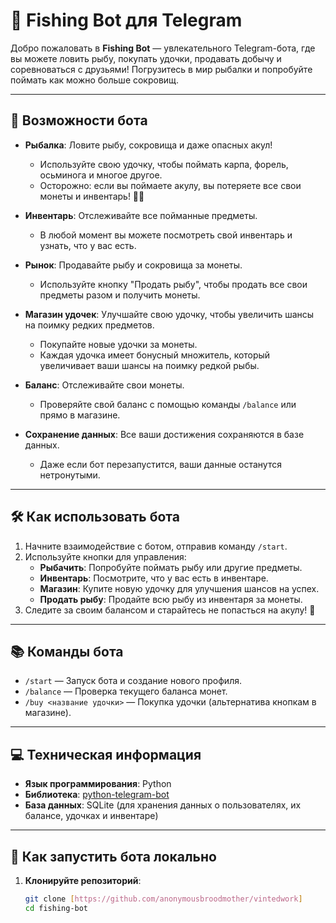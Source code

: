 # 🎣 Fishing Bot для Telegram

Добро пожаловать в **Fishing Bot** — увлекательного Telegram-бота, где вы можете ловить рыбу, покупать удочки, продавать добычу и соревноваться с друзьями! Погрузитесь в мир рыбалки и попробуйте поймать как можно больше сокровищ.

---

## 🌟 Возможности бота

- **Рыбалка**: Ловите рыбу, сокровища и даже опасных акул!
  - Используйте свою удочку, чтобы поймать карпа, форель, осьминога и многое другое.
  - Осторожно: если вы поймаете акулу, вы потеряете все свои монеты и инвентарь! 🦈💀

- **Инвентарь**: Отслеживайте все пойманные предметы.
  - В любой момент вы можете посмотреть свой инвентарь и узнать, что у вас есть.

- **Рынок**: Продавайте рыбу и сокровища за монеты.
  - Используйте кнопку "Продать рыбу", чтобы продать все свои предметы разом и получить монеты.

- **Магазин удочек**: Улучшайте свою удочку, чтобы увеличить шансы на поимку редких предметов.
  - Покупайте новые удочки за монеты.
  - Каждая удочка имеет бонусный множитель, который увеличивает ваши шансы на поимку редкой рыбы.

- **Баланс**: Отслеживайте свои монеты.
  - Проверяйте свой баланс с помощью команды `/balance` или прямо в магазине.

- **Сохранение данных**: Все ваши достижения сохраняются в базе данных.
  - Даже если бот перезапустится, ваши данные останутся нетронутыми.

---

## 🛠️ Как использовать бота

1. Начните взаимодействие с ботом, отправив команду `/start`.
2. Используйте кнопки для управления:
   - **Рыбачить**: Попробуйте поймать рыбу или другие предметы.
   - **Инвентарь**: Посмотрите, что у вас есть в инвентаре.
   - **Магазин**: Купите новую удочку для улучшения шансов на успех.
   - **Продать рыбу**: Продайте всю рыбу из инвентаря за монеты.
3. Следите за своим балансом и старайтесь не попасться на акулу! 🦈

---

## 📚 Команды бота

- `/start` — Запуск бота и создание нового профиля.
- `/balance` — Проверка текущего баланса монет.
- `/buy <название удочки>` — Покупка удочки (альтернатива кнопкам в магазине).

---

## 💻 Техническая информация

- **Язык программирования**: Python
- **Библиотека**: [python-telegram-bot](https://github.com/python-telegram-bot/python-telegram-bot)
- **База данных**: SQLite (для хранения данных о пользователях, их балансе, удочках и инвентаре)

---

## 🤝 Как запустить бота локально

1. **Клонируйте репозиторий**:
   ```bash
   git clone [https://github.com/anonymousbroodmother/vintedwork]
   cd fishing-bot
